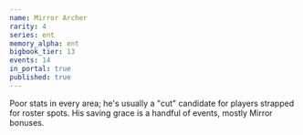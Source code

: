 ```yaml
---
name: Mirror Archer
rarity: 4
series: ent
memory_alpha: ent
bigbook_tier: 13
events: 14
in_portal: true
published: true
---
```


Poor stats in every area; he's usually a "cut" candidate for players strapped for roster spots. His saving grace is a handful of events, mostly Mirror bonuses.
